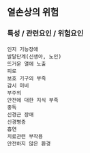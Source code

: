 ## 열손상의 위험



### 특성 / 관련요인 / 위험요인

>   

    인지 기능장애
    발달단계(신생아, 노인)
    뜨거운 열에 노출
    피로
    보호 기구의 부족
    감시 미비
    부주의
    안전에 대한 지식 부족
    중독
    신경근 장애
    신경병증
    흡연
    치료관련 부작용
    안전하지 않은 환경
